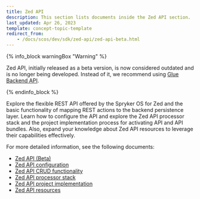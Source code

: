 ```yaml
---
title: Zed API
description: This section lists documents inside the Zed API section.
last_updated: Apr 26, 2023
template: concept-topic-template
redirect_from: 
    - /docs/scos/dev/sdk/zed-api/zed-api-beta.html
---
```

{% info_block warningBox "Warning" %}

Zed API, initially released as a beta version, is now considered outdated and is no longer being developed. Instead of it, we recommend using [Glue Backend API](/docs/scos/dev/glue-api-guides/{{site.version}}/decoupled-glue-api.html#new-type-of-application-glue-backend-api-application).

{% endinfo_block %}

Explore the flexible REST API offered by the Spryker OS for Zed and the basic functionality of mapping REST actions to the backend persistence layer. Learn how to configure the API and explore the Zed API processor stack and the project implementation process for activating API and API bundles. Also, expand your knowledge about Zed API resources to leverage their capabilities effectively.

For more detailed information, see the following documents:
* [Zed API (Beta)](/docs/scos/dev/sdk/zed-api/zed-api-beta.html)
* [Zed API configuration](/docs/scos/dev/sdk/zed-api/zed-api-configuration.html)
* [Zed API CRUD functionality](/docs/scos/dev/sdk/zed-api/zed-api-crud-functionality.html)
* [Zed API processor stack](/docs/scos/dev/sdk/zed-api/zed-api-processor-stack.html)
* [Zed API project implementation](/docs/scos/dev/sdk/zed-api/zed-api-project-implementation.html)
* [Zed API resources](/docs/scos/dev/sdk/zed-api/zed-api-resources.html)